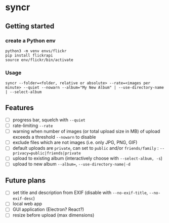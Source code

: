# syncr

## Getting started

### create a Python env

```shell
python3 -m venv envs/flickr
pip install flickrapi
source env/flickr/bin/activate
```
### Usage
```
syncr --folder=<folder, relative or absolute> --rate=<images per minute> --quiet --nowarn --album="My New Album" | --use-directory-name | --select-album
```
## Features

- [ ] progress bar, squelch with `--quiet`
- [ ] rate-limiting `--rate`
- [ ] warning when number of images (or total upload size in MB) of upload exceeds a threshold `--nowarn` to disable
- [ ] exclude files which are not images (i.e. only JPG, PNG, GIF)
- [ ] default uploads are `private`, can set to `public` and/or `friends/family` : `--privacy=public|friends|private`
- [ ] upload to existing album (interactively choose with `--select-album, -s`)
- [ ] upload to new album `--album=`, `--use-directory-name|-d`

## Future plans
- [ ] set title and description from EXIF (disable with `--no-exif-title`, `--no-exif-desc`)
- [ ] local web app
- [ ] GUI application (Electron? React?)
- [ ] resize before upload (max dimensions)
